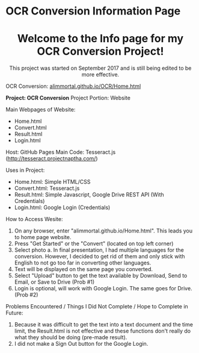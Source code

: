 
# OCR Conversion Information Page
<center>
  <h1>Welcome to the Info page for my OCR Conversion Project!</h1>
  <p>This project was started on September 2017 and is still being edited to be more effective.</p>
</center>

OCR Conversion: <a href="https://alimmortal.github.io/OCR/Home.html">alimmortal.github.io/OCR/Home.html</a>

<strong>Project: OCR Conversion</strong>
Project Portion: Website

Main Webpages of Website:
- Home.html
- Convert.html
- Result.html
- Login.html

Host: GitHub Pages
Main Code: Tesseract.js (http://tesseract.projectnaptha.com/)

Uses in Project:
- Home.html: Simple HTML/CSS
- Convert.html: Tesseract.js
- Result.html: Simple Javascript, Google Drive REST API (With Credentials)
- Login.html: Google Login (Credentials)

How to Access Wesite:
1. On any browser, enter "alimmortal.github.io/Home.html". This leads you to home page
   website.
2. Press "Get Started" or the "Convert" (located on top left corner)
3. Select photo
   a. In final presentation, I had multiple languages for the conversion. 
      However, I decided to get rid of them and only stick with English to not go 
      too far in converting other languages.
4. Text will be displayed on the same page you converted.
5. Select "Upload" button to get the text available by Download, Send to Email, or Save to Drive (Prob #1)
6. Login is optional, will work with Google Login. The same goes for Drive. (Prob #2)

Problems Encountered / Things I Did Not Complete / Hope to Complete in Future:
1. Because it was difficult to get the text into a text document and the time limit, the Result.html
   is not effective and these functions don't really do what they should be doing (pre-made result).
2. I did not make a Sign Out button for the Google Login.
